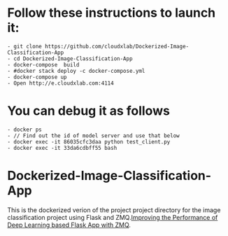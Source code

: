 # Follow these instructions to launch it:
	- git clone https://github.com/cloudxlab/Dockerized-Image-Classification-App
	- cd Dockerized-Image-Classification-App
	- docker-compose  build
	- #docker stack deploy -c docker-compose.yml 
	- docker-compose up
	- Open http://e.cloudxlab.com:4114
	
# You can debug it as follows
	- docker ps
	- // Find out the id of model server and use that below
	- docker exec -it 86035cfc3daa python test_client.py
	- docker exec -it 33da6cdbff55 bash

# Dockerized-Image-Classification-App

This is the dockerized verion of the project 
project directory for the image classification project using Flask and ZMQ.[Improving the Performance of Deep Learning based Flask App with ZMQ](https://github.com/vagdevik/Flask-ZMQ-App-Folder).


